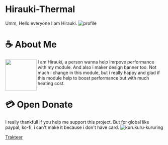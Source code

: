 # Hirauki-Thermal
Umm, Hello everyone I am Hirauki.
![profile](https://github.com/user-attachments/assets/6d80d35c-611e-46cb-a0c9-42c8f0b0a406)


# ☕ About Me
<img align="left" width="100" src="https://github.com/user-attachments/assets/36165b23-81f6-4241-aae8-a6327c6ce4fe">
<p> I am Hirauki, a person wanna help imrpove performance with my module. And also i maker design banner too.
  Not much i change in this module, but i really happy and glad if this module
  help to boost performance but with much heating cost.</p>


# 💳 Open Donate
I really thankfull if you help me support this project.
But for global like paypal, ko-fi, i can't make it because i don't have card.
![kurukuru-kururing](https://github.com/user-attachments/assets/7b903660-2e5c-42e7-b3f5-5f98faaca650)


[Trakteer](https://trakteer.id/higane/tip)
